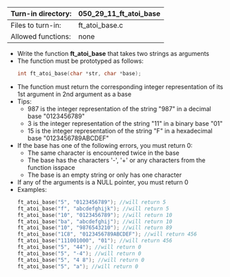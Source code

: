 Turn-in directory: | 050_29_11_ft_atoi_base|
-------------|-------------|
Files to turn-in: | ft_atoi_base.c |
Allowed functions: | none

* Write the function **ft_atoi_base** that takes two strings as arguments
* The function must be prototyped as follows:
   ```C
   int ft_atoi_base(char *str, char *base);
   ```
* The function must return the corresponding integer representation of its 1st argument in 2nd argument as a base
* Tips:
  * 987 is the integer representation of the string "987" in a decimal base "0123456789"
  * 3 is the integer representation of the string "11" in a binary base "01"
  * 15 is the integer representation of the string "F" in a hexadecimal base "0123456789ABCDEF"
* If the base has one of the following errors, you must return 0:
  * The same character is encountered twice in the base
  * The base has the characters '-', '+' or any characters from the function isspace
  * The base is an empty string or only has one character
* If any of the arguments is a NULL pointer, you must return 0
* Examples:
  ```C
  ft_atoi_base("5", "0123456789"); //will return 5
  ft_atoi_base("f", "abcdefghijk"); //will return 5
  ft_atoi_base("10", "0123456789"); //will return 10
  ft_atoi_base("ba", "abcdefghij"); //will return 10
  ft_atoi_base("10", "9876543210"); //will return 89
  ft_atoi_base("1C8", "0123456789ABCDEF"); //will return 456
  ft_atoi_base("111001000", "01"); //will return 456
  ft_atoi_base("5", "44"); //will return 0
  ft_atoi_base("5", "-4"); //will return 0
  ft_atoi_base("5", "4 8"); //will return 0
  ft_atoi_base("5", "a"); //will return 0
  
  ```
